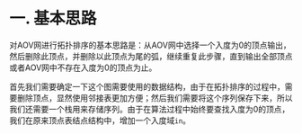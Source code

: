 # 一. 基本思路

对AOV网进行拓扑排序的基本思路是：从AOV网中选择一个入度为0的顶点输出，然后删除此顶点，并删除以此顶点为尾的弧，继续重复此步骤，直到输出全部顶点或者AOV网中不存在入度为0的顶点为止。

首先我们需要确定一下这个图需要使用的数据结构，由于在拓扑排序的过程中，需要删除顶点，显然使用邻接表更加方便；然后我们需要将这个序列保存下来，所以我们还需要一个栈用来存储序列。由于在算法过程中始终要查找入度为0的顶点，我们在原来顶点表结点结构中，增加一个入度域`in`。
